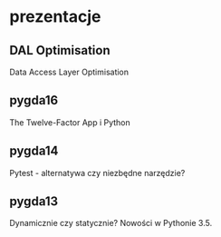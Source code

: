 # prezentacje

## DAL Optimisation

Data Access Layer Optimisation

## pygda16

The Twelve-Factor App i Python

## pygda14

Pytest - alternatywa czy niezbędne narzędzie?

## pygda13

Dynamicznie czy statycznie?
Nowości w Pythonie 3.5. 
